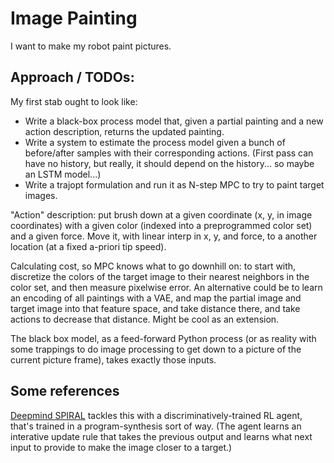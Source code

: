 # Image Painting

I want to make my robot paint pictures.

## Approach / TODOs:

My first stab ought to look like:

- Write a black-box process model that, given a partial painting and
a new action description, returns the updated painting.
- Write a system to estimate the process model given a bunch of before/after
samples with their corresponding actions. (First pass can have no history,
but really, it should depend on the history... so maybe an LSTM model...)
- Write a trajopt formulation and run it as N-step MPC to try to paint
target images.

"Action" description: put brush down at a given coordinate (x, y, in image
coordinates) with a given color (indexed into a preprogrammed color set)
and a given force. Move it, with linear interp in x, y, and force, to a
another location (at a fixed a-priori tip speed).

Calculating cost, so MPC knows what to go downhill on: to start with,
discretize the colors of the target image to their nearest neighbors in the
color set, and then measure pixelwise error. An alternative could be to
learn an encoding of all paintings with a VAE, and map the partial image and
target image into that feature space, and take distance there, and take actions
to decrease that distance. Might be cool as an extension.

The black box model, as a feed-forward Python process (or as reality with
some trappings to do image processing to get down to a picture of the
current picture frame), takes exactly those inputs.


## Some references

[Deepmind SPIRAL](https://deepmind.com/documents/183/SPIRAL.pdf) tackles
this with a discriminatively-trained RL agent, that's trained in a
program-synthesis sort of way. (The agent learns an interative update
rule that takes the previous output and learns what next input to
provide to make the image closer to a target.)